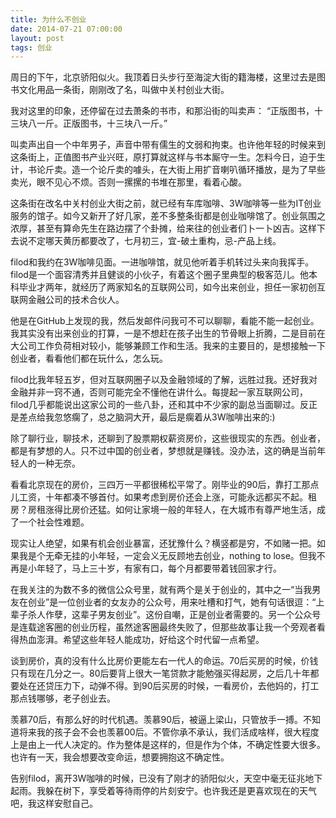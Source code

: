 ```yaml
---
title: 为什么不创业
date: 2014-07-21 07:00:00
layout: post
tags: 创业
---
```


周日的下午，北京骄阳似火。我顶着日头步行至海淀大街的籍海楼，这里过去是图书文化用品一条街，刚刚改了名，叫做中关村创业大街。

我对这里的印象，还停留在过去萧条的书市，和那沿街的叫卖声：
“正版图书，十三块八一斤。正版图书，十三块八一斤。”

叫卖声出自一个中年男子，声音中带有儒生的文弱和拘束。也许他年轻的时候来到这条街上，正值图书产业兴旺，原打算就这样与书本厮守一生。怎料今日，迫于生计，书论斤卖。造一个论斤卖的噱头，在大街上用扩音喇叭循环播放，是为了早些卖光，眼不见心不烦。否则一摞摞的书堆在那里，看着心酸。

这条街在改名中关村创业大街之前，就已经有车库咖啡、3W咖啡等一些为IT创业服务的馆子。如今又新开了好几家，差不多整条街都是创业咖啡馆了。创业氛围之浓厚，甚至有算命先生在路边摆了个卦摊，给来往的创业者们卜一卜凶吉。这样下去说不定哪天黄历都要改了，七月初三，宜-破土重构，忌-产品上线。

filod和我约在3W咖啡见面。一进咖啡馆，就见他听着手机转过头来向我挥手。filod是一个面容清秀并且健谈的小伙子，有着这个圈子里典型的极客范儿。他本科毕业才两年，就经历了两家知名的互联网公司，如今出来创业，担任一家初创互联网金融公司的技术合伙人。

他是在GitHub上发现的我，然后发邮件问我可不可以聊聊，看能不能一起创业。我其实没有出来创业的打算，一是不想赶在孩子出生的节骨眼上折腾，二是目前在大公司工作负荷相对较小，能够兼顾工作和生活。我来的主要目的，是想接触一下创业者，看看他们都在玩什么，怎么玩。

filod比我年轻五岁，但对互联网圈子以及金融领域的了解，远胜过我。还好我对金融并非一窍不通，否则可能完全不懂他在讲什么。每提起一家互联网公司，filod几乎都能说出这家公司的一些八卦，还和其中不少家的副总当面聊过。反正是差点给我忽悠瘸了，总之脑洞大开，最后是瘸着从3W咖啡出来的:)

除了聊行业，聊技术，还聊到了股票期权薪资房价，这些很现实的东西。创业者，都是有梦想的人。只不过中国的创业者，梦想就是赚钱。没办法，这的确是当前年轻人的一种无奈。

看看北京现在的房价，三四万一平都很稀松平常了。刚毕业的90后，靠打工那点儿工资，十年都凑不够首付。如果考虑到房价还会上涨，可能永远都买不起。租房？房租涨得比房价还猛。如何让家境一般的年轻人，在大城市有尊严地生活，成了一个社会性难题。

现实让人绝望，如果有机会创业暴富，还犹豫什么？横竖都是穷，不如赌一把。如果我是个无牵无挂的小年轻，一定会义无反顾地去创业，nothing to lose。但我不再是小年轻了，马上三十岁，有家有口，每个月都要带着钱回家才行。

在我关注的为数不多的微信公众号里，就有两个是关于创业的，其中之一“当我男友在创业”是一位创业者的女友办的公众号，用来吐槽和打气，她有句话很逗：“上辈子杀人作孽，这辈子男友创业”。这份自嘲，正是创业者需要的。另一个公众号是连载途客圈的创业历程，虽然途客圈最终失败了，但那些故事让我一个旁观者看得热血澎湃。希望这些年轻人能成功，好给这个时代留一点希望。

谈到房价，真的没有什么比房价更能左右一代人的命运。70后买房的时候，价钱只有现在几分之一。80后要背上很大一笔贷款才能勉强买得起房，之后几十年都要处在还贷压力下，动弹不得。到90后买房的时候，一看房价，去他妈的，打工那点钱哪够，老子创业去。

羡慕70后，有那么好的时代机遇。羡慕90后，被逼上梁山，只管放手一搏。不知道将来我的孩子会不会也羡慕00后。不管你承不承认，我们活成啥样，很大程度上是由上一代人决定的。作为整体是这样的，但是作为个体，不确定性要大很多。也许有一天，我会想要改变命运，想要拥抱这不确定性。

告别filod，离开3W咖啡的时候，已没有了刚才的骄阳似火，天空中毫无征兆地下起雨。我躲在树下，享受着等待雨停的片刻安宁。也许我还是更喜欢现在的天气吧，我这样安慰自己。

